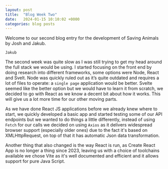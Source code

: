 ```yaml
---
layout: post
title:  "Blog Week Two"
date:   2024-01-15 10:10:02 +0000
categories: blog posts
---
```

Welcome to our second blog entry for the development of Saving Animals by Josh and Jakub.

`Jakub`

The second week was quite slow as I was still trying to get my head around the full stack we would be using. I started focusing on the front end by doing research into different frameworks, some options were Node, React and Svelt. Node was quickly ruled out as it’s quite outdated and requires a lot of files to operate: a `single page` application would be better. Svelte seemed like the better option but we would have to learn it from scratch, we decided to go with React as we know a decent bit about how it works. This will give us a lot more time for our other moving parts.

As we have done React JS applications before we already knew where to start, we quickly developed a basic app and started testing some of our API endpoints but we wanted to do things a little differently, instead of using `Fetch` for our calls we decided on using `Axios` as it delivers widespread browser support (especially older ones) due to the fact it's based on XMLHttpRequest, on top of that it has automatic Json data transformation.

Another thing that also changed is the way React is run, as Create React App is no longer a thing since 2023, leaving us with a choice of toolchains available we chose Vite as it's well documented and efficient and it allows support for pure Java Script.

